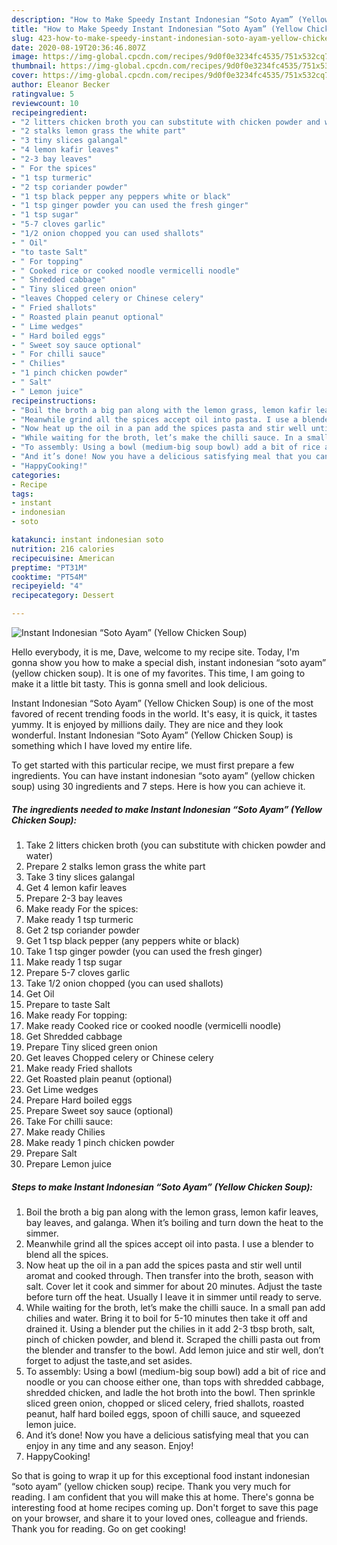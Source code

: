 ```yaml
---
description: "How to Make Speedy Instant Indonesian “Soto Ayam” (Yellow Chicken Soup)"
title: "How to Make Speedy Instant Indonesian “Soto Ayam” (Yellow Chicken Soup)"
slug: 423-how-to-make-speedy-instant-indonesian-soto-ayam-yellow-chicken-soup
date: 2020-08-19T20:36:46.807Z
image: https://img-global.cpcdn.com/recipes/9d0f0e3234fc4535/751x532cq70/instant-indonesian-soto-ayam-yellow-chicken-soup-recipe-main-photo.jpg
thumbnail: https://img-global.cpcdn.com/recipes/9d0f0e3234fc4535/751x532cq70/instant-indonesian-soto-ayam-yellow-chicken-soup-recipe-main-photo.jpg
cover: https://img-global.cpcdn.com/recipes/9d0f0e3234fc4535/751x532cq70/instant-indonesian-soto-ayam-yellow-chicken-soup-recipe-main-photo.jpg
author: Eleanor Becker
ratingvalue: 5
reviewcount: 10
recipeingredient:
- "2 litters chicken broth you can substitute with chicken powder and water"
- "2 stalks lemon grass the white part"
- "3 tiny slices galangal"
- "4 lemon kafir leaves"
- "2-3 bay leaves"
- " For the spices"
- "1 tsp turmeric"
- "2 tsp coriander powder"
- "1 tsp black pepper any peppers white or black"
- "1 tsp ginger powder you can used the fresh ginger"
- "1 tsp sugar"
- "5-7 cloves garlic"
- "1/2 onion chopped you can used shallots"
- " Oil"
- "to taste Salt"
- " For topping"
- " Cooked rice or cooked noodle vermicelli noodle"
- " Shredded cabbage"
- " Tiny sliced green onion"
- "leaves Chopped celery or Chinese celery"
- " Fried shallots"
- " Roasted plain peanut optional"
- " Lime wedges"
- " Hard boiled eggs"
- " Sweet soy sauce optional"
- " For chilli sauce"
- " Chilies"
- "1 pinch chicken powder"
- " Salt"
- " Lemon juice"
recipeinstructions:
- "Boil the broth a big pan along with the lemon grass, lemon kafir leaves, bay leaves, and galanga. When it’s boiling and turn down the heat to the simmer."
- "Meanwhile grind all the spices accept oil into pasta. I use a blender to blend all the spices."
- "Now heat up the oil in a pan add the spices pasta and stir well until aromat and cooked through. Then transfer into the broth, season with salt. Cover let it cook and simmer for about 20 minutes. Adjust the taste before turn off the heat. Usually I leave it in simmer until ready to serve."
- "While waiting for the broth, let’s make the chilli sauce. In a small pan add chilies and water. Bring it to boil for 5-10 minutes then take it off and drained it. Using a blender put the chilies in it add 2-3 tbsp broth, salt, pinch of chicken powder, and blend it. Scraped the chilli pasta out from the blender and transfer to the bowl. Add lemon juice and stir well, don’t forget to adjust the taste,and set asides."
- "To assembly: Using a bowl (medium-big soup bowl) add a bit of rice and noodle or you can choose either one, than tops with shredded cabbage, shredded chicken, and ladle the hot broth into the bowl. Then sprinkle sliced green onion, chopped or sliced celery, fried shallots, roasted peanut, half hard boiled eggs, spoon of chilli sauce, and squeezed lemon juice."
- "And it’s done! Now you have a delicious satisfying meal that you can enjoy in any time and any season. Enjoy!"
- "HappyCooking!"
categories:
- Recipe
tags:
- instant
- indonesian
- soto

katakunci: instant indonesian soto 
nutrition: 216 calories
recipecuisine: American
preptime: "PT31M"
cooktime: "PT54M"
recipeyield: "4"
recipecategory: Dessert

---
```



![Instant Indonesian “Soto Ayam” (Yellow Chicken Soup)](https://img-global.cpcdn.com/recipes/9d0f0e3234fc4535/751x532cq70/instant-indonesian-soto-ayam-yellow-chicken-soup-recipe-main-photo.jpg)

Hello everybody, it is me, Dave, welcome to my recipe site. Today, I'm gonna show you how to make a special dish, instant indonesian “soto ayam” (yellow chicken soup). It is one of my favorites. This time, I am going to make it a little bit tasty. This is gonna smell and look delicious.

Instant Indonesian “Soto Ayam” (Yellow Chicken Soup) is one of the most favored of recent trending foods in the world. It's easy, it is quick, it tastes yummy. It is enjoyed by millions daily. They are nice and they look wonderful. Instant Indonesian “Soto Ayam” (Yellow Chicken Soup) is something which I have loved my entire life.




To get started with this particular recipe, we must first prepare a few ingredients. You can have instant indonesian “soto ayam” (yellow chicken soup) using 30 ingredients and 7 steps. Here is how you can achieve it.

<!--inarticleads1-->

##### The ingredients needed to make Instant Indonesian “Soto Ayam” (Yellow Chicken Soup):

1. Take 2 litters chicken broth (you can substitute with chicken powder and water)
1. Prepare 2 stalks lemon grass the white part
1. Take 3 tiny slices galangal
1. Get 4 lemon kafir leaves
1. Prepare 2-3 bay leaves
1. Make ready  For the spices:
1. Make ready 1 tsp turmeric
1. Get 2 tsp coriander powder
1. Get 1 tsp black pepper (any peppers white or black)
1. Take 1 tsp ginger powder (you can used the fresh ginger)
1. Make ready 1 tsp sugar
1. Prepare 5-7 cloves garlic
1. Take 1/2 onion chopped (you can used shallots)
1. Get  Oil
1. Prepare to taste Salt
1. Make ready  For topping:
1. Make ready  Cooked rice or cooked noodle (vermicelli noodle)
1. Get  Shredded cabbage
1. Prepare  Tiny sliced green onion
1. Get leaves Chopped celery or Chinese celery
1. Make ready  Fried shallots
1. Get  Roasted plain peanut (optional)
1. Get  Lime wedges
1. Prepare  Hard boiled eggs
1. Prepare  Sweet soy sauce (optional)
1. Take  For chilli sauce:
1. Make ready  Chilies
1. Make ready 1 pinch chicken powder
1. Prepare  Salt
1. Prepare  Lemon juice




<!--inarticleads2-->

##### Steps to make Instant Indonesian “Soto Ayam” (Yellow Chicken Soup):

1. Boil the broth a big pan along with the lemon grass, lemon kafir leaves, bay leaves, and galanga. When it’s boiling and turn down the heat to the simmer.
1. Meanwhile grind all the spices accept oil into pasta. I use a blender to blend all the spices.
1. Now heat up the oil in a pan add the spices pasta and stir well until aromat and cooked through. Then transfer into the broth, season with salt. Cover let it cook and simmer for about 20 minutes. Adjust the taste before turn off the heat. Usually I leave it in simmer until ready to serve.
1. While waiting for the broth, let’s make the chilli sauce. In a small pan add chilies and water. Bring it to boil for 5-10 minutes then take it off and drained it. Using a blender put the chilies in it add 2-3 tbsp broth, salt, pinch of chicken powder, and blend it. Scraped the chilli pasta out from the blender and transfer to the bowl. Add lemon juice and stir well, don’t forget to adjust the taste,and set asides.
1. To assembly: Using a bowl (medium-big soup bowl) add a bit of rice and noodle or you can choose either one, than tops with shredded cabbage, shredded chicken, and ladle the hot broth into the bowl. Then sprinkle sliced green onion, chopped or sliced celery, fried shallots, roasted peanut, half hard boiled eggs, spoon of chilli sauce, and squeezed lemon juice.
1. And it’s done! Now you have a delicious satisfying meal that you can enjoy in any time and any season. Enjoy!
1. HappyCooking!




So that is going to wrap it up for this exceptional food instant indonesian “soto ayam” (yellow chicken soup) recipe. Thank you very much for reading. I am confident that you will make this at home. There's gonna be interesting food at home recipes coming up. Don't forget to save this page on your browser, and share it to your loved ones, colleague and friends. Thank you for reading. Go on get cooking!
